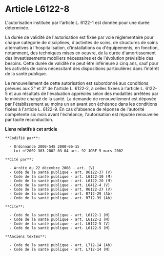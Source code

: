 # Article L6122-8

L'autorisation instituée par l'article L. 6122-1 est donnée pour une durée déterminée.

La durée de validité de l'autorisation est fixée par voie réglementaire pour chaque catégorie de disciplines, d'activités de
soins, de structures de soins alternatives à l'hospitalisation, d'installations ou d'équipements, en fonction, notamment, des
techniques mises en oeuvre, de la durée d'amortissement des investissements mobiliers nécessaires et de l'évolution
prévisible des besoins. Cette durée de validité ne peut être inférieure à cinq ans, sauf pour les activités de soins
nécessitant des dispositions particulières dans l'intérêt de la santé publique.

Le renouvellement de cette autorisation est subordonné aux conditions prévues aux 2° et 3° de l'article L. 6122-2, à celles
fixées à l'article L. 6122-5 et aux résultats de l'évaluation appréciés selon des modalités arrêtées par le ministre chargé
de la santé. La demande de renouvellement est déposée par l'établissement au moins un an avant son échéance dans les
conditions fixées à l'article L. 6122-9. En cas d'absence de réponse de l'autorité compétente six mois avant l'échéance,
l'autorisation est réputée renouvelée par tacite reconduction.

**Liens relatifs à cet article**

	**Codifié par**:

	  - Ordonnance 2000-548 2000-06-15
	  - Loi n°2002-303 2002-03-04 art. 92 JORF 5 mars 2002

	**Cité par**:

	  - Arrêté du 22 décembre 2008 - art. (V)
	  - Code de la santé publique - art. D6122-37 (V)
	  - Code de la santé publique - art. L6122-10 (M)
	  - Code de la santé publique - art. L6122-20 (M)
	  - Code de la santé publique - art. L6412-4 (V)
	  - Code de la santé publique - art. R6122-27 (V)
	  - Code de la santé publique - art. R712-29 (Ab)
	  - Code de la santé publique - art. R712-39 (Ab)

	**Cite**:

	  - Code de la santé publique - art. L6122-1 (M)
	  - Code de la santé publique - art. L6122-2 (M)
	  - Code de la santé publique - art. L6122-5 (V)
	  - Code de la santé publique - art. L6122-9 (M)

	**Anciens textes**:

	  - Code de la santé publique - art. L712-14 (Ab)
	  - Code de la santé publique - art. L712-14 (M)

